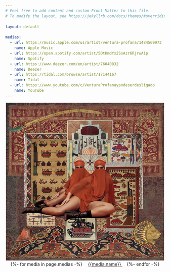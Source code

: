 ```yaml
---
# Feel free to add content and custom Front Matter to this file.
# To modify the layout, see https://jekyllrb.com/docs/themes/#overriding-theme-defaults

layout: default

medias:
  - url: https://music.apple.com/us/artist/ventura-profana/1484569973
    name: Apple Music
  - url: https://open.spotify.com/artist/5OtKmdYx2SsAzr6RjrwAip
    name: Spotify
  - url: https://www.deezer.com/en/artist/76040832
    name: Deezer
  - url: https://tidal.com/browse/artist/17144167
    name: Tidal
  - url: https://www.youtube.com/c/VenturaProfanaypodeserdesligado
    name: YouTube
---
```


<div style="text-align: center">
  <img src="assets/traquejos-capa-500.jpg" width="500" height="500" style="max-width: 500px"/>

  <br>

  <ul style="margin: 0; padding: 0">
    {%- for media in page.medias -%}
      <li style="display: inline; margin: 1em; padding: 0;">
        <a href="{{media.url}}">
          {{media.name}}
        </a>
      </li>
    {%- endfor -%}
  </ul>
</div>
